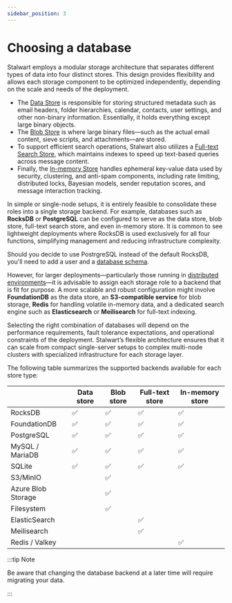 ```yaml
---
sidebar_position: 3
---
```


# Choosing a database

Stalwart employs a modular storage architecture that separates different types of data into four distinct stores. This design provides flexibility and allows each storage component to be optimized independently, depending on the scale and needs of the deployment.

- The [Data Store](/docs/storage/data) is responsible for storing structured metadata such as email headers, folder hierarchies, calendar, contacts, user settings, and other non-binary information. Essentially, it holds everything except large binary objects.
- The [Blob Store](/docs/storage/blob) is where large binary files—such as the actual email content, sieve scripts, and attachments—are stored. 
- To support efficient search operations, Stalwart also utilizes a [Full-text Search Store](/docs/storage/fts), which maintains indexes to speed up text-based queries across message content. 
- Finally, the [In-memory Store](/docs/storage/in-memory) handles ephemeral key-value data used by security, clustering, and anti-spam components, including rate limiting, distributed locks, Bayesian models, sender reputation scores, and message interaction tracking.

In simple or single-node setups, it is entirely feasible to consolidate these roles into a single storage backend. For example, databases such as **RocksDB** or **PostgreSQL** can be configured to serve as the data store, blob store, full-text search store, and even in-memory store. It is common to see lightweight deployments where RocksDB is used exclusively for all four functions, simplifying management and reducing infrastructure complexity. 

Should you decide to use PostrgreSQL instead of the default RocksDB, you'll need to add a user and a [database schema](/docs/auth/backend/sql/#postgresql).  

However, for larger deployments—particularly those running in [distributed environments](/docs/cluster/overview)—it is advisable to assign each storage role to a backend that is fit for purpose. A more scalable and robust configuration might involve **FoundationDB** as the data store, an **S3-compatible service** for blob storage, **Redis** for handling volatile in-memory data, and a dedicated search engine such as **Elasticsearch** or **Meilisearch** for full-text indexing.

Selecting the right combination of databases will depend on the performance requirements, fault tolerance expectations, and operational constraints of the deployment. Stalwart’s flexible architecture ensures that it can scale from compact single-server setups to complex multi-node clusters with specialized infrastructure for each storage layer.

The following table summarizes the supported backends available for each store type:

|                    | Data store         | Blob store         | Full-text store    | In-memory store    |
|--------------------|--------------------|--------------------|--------------------|--------------------|
| RocksDB            | :white_check_mark: | :white_check_mark: | :white_check_mark: | :white_check_mark: |
| FoundationDB       | :white_check_mark: | :white_check_mark: | :white_check_mark: | :white_check_mark: |
| PostgreSQL         | :white_check_mark: | :white_check_mark: | :white_check_mark: | :white_check_mark: |
| MySQL / MariaDB    | :white_check_mark: | :white_check_mark: | :white_check_mark: | :white_check_mark: |
| SQLite             | :white_check_mark: | :white_check_mark: | :white_check_mark: | :white_check_mark: |
| S3/MinIO           |                    | :white_check_mark: |                    |                    |
| Azure Blob Storage |                    | :white_check_mark: |                    |                    |
| Filesystem         |                    | :white_check_mark: |                    |                    |
| ElasticSearch      |                    |                    | :white_check_mark: |                    |
| Meilisearch        |                    |                    | :white_check_mark: |                    |
| Redis / Valkey     |                    |                    |                    | :white_check_mark: |

:::tip Note

Be aware that changing the database backend at a later time will require migrating your data.

:::

